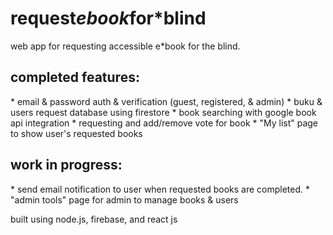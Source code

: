 # request*ebook*for\*blind

web app for requesting accessible e\*book for the blind.

<h2> completed features: </h2>
* email & password auth & verification (guest, registered, & admin)
* buku & users request database using firestore
* book searching with google book api integration
* requesting and add/remove vote for book
* "My list" page to show user's requested books

<h2> work in progress: </h2>
* send email notification to user when requested books are completed. 
* "admin tools" page for admin to manage books & users

built using node.js, firebase, and react js
